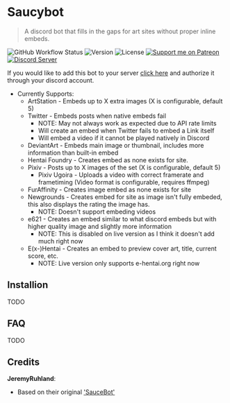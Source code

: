 Saucybot
========

> A discord bot that fills in the gaps for art sites without proper inline embeds.

![GitHub Workflow Status](https://img.shields.io/github/workflow/status/Sn0wCrack/saucybot-discord/CI)
![Version](https://img.shields.io/github/package-json/v/sn0wcrack/saucybot-discord)
![License](https://img.shields.io/github/license/sn0wcrack/saucybot-discord)
[![Support me on Patreon](https://img.shields.io/endpoint.svg?url=https%3A%2F%2Fshieldsio-patreon.vercel.app%2Fapi%3Fusername%3Dsaucybot%26type%3Dpatrons&style=flat)](https://patreon.com/saucybot)
<a target="_blank" href="https://discord.gg/E642ScHyHj">![Discord Server](https://img.shields.io/discord/928546369935917076?color=5764f4&label=discord&logo=discord&logoColor=fff)</a>

If you would like to add this bot to your server [click here](https://discordapp.com/api/oauth2/authorize?client_id=647368715742216193&permissions=67497024&scope=bot) and authorize it through your discord account.

* Currently Supports:
  * ArtStation - Embeds up to X extra images (X is configurable, default 5)
  * Twitter - Embeds posts when native embeds fail
    * NOTE: May not always work as expected due to API rate limits
    * Will create an embed when Twitter fails to embed a Link itself
    * Will embed a video if it cannot be played natively in Discord
  * DeviantArt - Embeds main image or thumbnail, includes more information than built-in embed
  * Hentai Foundry - Creates embed as none exists for site.
  * Pixiv - Posts up to X images of the set (X is configurable, default 5)
    * Pixiv Ugoira - Uploads a video with correct framerate and frametiming (Video format is configurable, requires ffmpeg)
  * FurAffinity - Creates image embed as none exists for site
  * Newgrounds - Creates embed for site as image isn't fully embeded, this also displays the rating the image has.
    * NOTE: Doesn't support embeding videos
  * e621 - Creates an embed similar to what discord embeds but with higher quality image and slightly more information
    * NOTE: This is disabled on live version as I think it doesn't add much right now
  * E(x-)Hentai - Creates an embed to preview cover art, title, current score, etc.
    * NOTE: Live version only supports e-hentai.org right now

Installion
----------

TODO

FAQ
---

TODO

Credits
-------

**JeremyRuhland**:

* Based on their original ['SauceBot'](https://github.com/JeremyRuhland/saucebot-discord)
